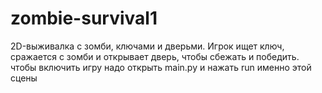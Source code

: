 # zombie-survival1
2D-выживалка с зомби, ключами и дверьми. Игрок ищет ключ, сражается с зомби и открывает дверь, чтобы сбежать и победить.
чтобы включить игру надо открыть main.py и нажать run именно этой сцены
